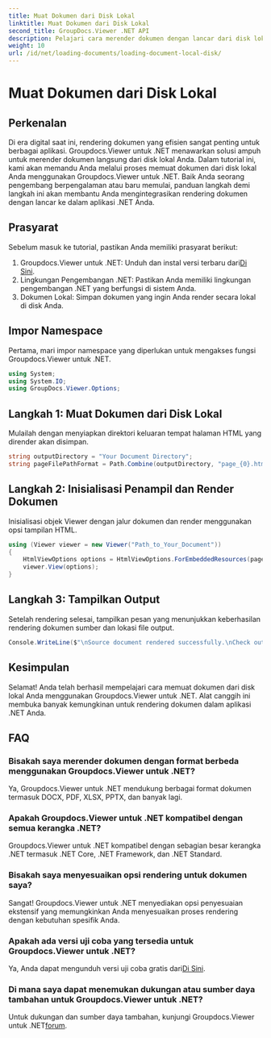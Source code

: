 ```yaml
---
title: Muat Dokumen dari Disk Lokal
linktitle: Muat Dokumen dari Disk Lokal
second_title: GroupDocs.Viewer .NET API
description: Pelajari cara merender dokumen dengan lancar dari disk lokal Anda menggunakan Groupdocs.Viewer untuk .NET. Sempurnakan aplikasi .NET Anda dengan dokumen yang efisien.
weight: 10
url: /id/net/loading-documents/loading-document-local-disk/
---
```


# Muat Dokumen dari Disk Lokal

## Perkenalan
Di era digital saat ini, rendering dokumen yang efisien sangat penting untuk berbagai aplikasi. Groupdocs.Viewer untuk .NET menawarkan solusi ampuh untuk merender dokumen langsung dari disk lokal Anda. Dalam tutorial ini, kami akan memandu Anda melalui proses memuat dokumen dari disk lokal Anda menggunakan Groupdocs.Viewer untuk .NET. Baik Anda seorang pengembang berpengalaman atau baru memulai, panduan langkah demi langkah ini akan membantu Anda mengintegrasikan rendering dokumen dengan lancar ke dalam aplikasi .NET Anda.
## Prasyarat
Sebelum masuk ke tutorial, pastikan Anda memiliki prasyarat berikut:
1.  Groupdocs.Viewer untuk .NET: Unduh dan instal versi terbaru dari[Di Sini](https://releases.groupdocs.com/viewer/net/).
2. Lingkungan Pengembangan .NET: Pastikan Anda memiliki lingkungan pengembangan .NET yang berfungsi di sistem Anda.
3. Dokumen Lokal: Simpan dokumen yang ingin Anda render secara lokal di disk Anda.

## Impor Namespace
Pertama, mari impor namespace yang diperlukan untuk mengakses fungsi Groupdocs.Viewer untuk .NET.
```csharp
using System;
using System.IO;
using GroupDocs.Viewer.Options;
```
## Langkah 1: Muat Dokumen dari Disk Lokal
Mulailah dengan menyiapkan direktori keluaran tempat halaman HTML yang dirender akan disimpan.
```csharp
string outputDirectory = "Your Document Directory";
string pageFilePathFormat = Path.Combine(outputDirectory, "page_{0}.html");
```
## Langkah 2: Inisialisasi Penampil dan Render Dokumen
Inisialisasi objek Viewer dengan jalur dokumen dan render menggunakan opsi tampilan HTML.
```csharp
using (Viewer viewer = new Viewer("Path_to_Your_Document"))
{
    HtmlViewOptions options = HtmlViewOptions.ForEmbeddedResources(pageFilePathFormat);
    viewer.View(options);
}
```
## Langkah 3: Tampilkan Output
Setelah rendering selesai, tampilkan pesan yang menunjukkan keberhasilan rendering dokumen sumber dan lokasi file output.
```csharp
Console.WriteLine($"\nSource document rendered successfully.\nCheck output in {outputDirectory}.");
```

## Kesimpulan
Selamat! Anda telah berhasil mempelajari cara memuat dokumen dari disk lokal Anda menggunakan Groupdocs.Viewer untuk .NET. Alat canggih ini membuka banyak kemungkinan untuk rendering dokumen dalam aplikasi .NET Anda.
## FAQ
### Bisakah saya merender dokumen dengan format berbeda menggunakan Groupdocs.Viewer untuk .NET?
Ya, Groupdocs.Viewer untuk .NET mendukung berbagai format dokumen termasuk DOCX, PDF, XLSX, PPTX, dan banyak lagi.
### Apakah Groupdocs.Viewer untuk .NET kompatibel dengan semua kerangka .NET?
Groupdocs.Viewer untuk .NET kompatibel dengan sebagian besar kerangka .NET termasuk .NET Core, .NET Framework, dan .NET Standard.
### Bisakah saya menyesuaikan opsi rendering untuk dokumen saya?
Sangat! Groupdocs.Viewer untuk .NET menyediakan opsi penyesuaian ekstensif yang memungkinkan Anda menyesuaikan proses rendering dengan kebutuhan spesifik Anda.
### Apakah ada versi uji coba yang tersedia untuk Groupdocs.Viewer untuk .NET?
Ya, Anda dapat mengunduh versi uji coba gratis dari[Di Sini](https://releases.groupdocs.com/).
### Di mana saya dapat menemukan dukungan atau sumber daya tambahan untuk Groupdocs.Viewer untuk .NET?
 Untuk dukungan dan sumber daya tambahan, kunjungi Groupdocs.Viewer untuk .NET[forum](https://forum.groupdocs.com/c/viewer/9).